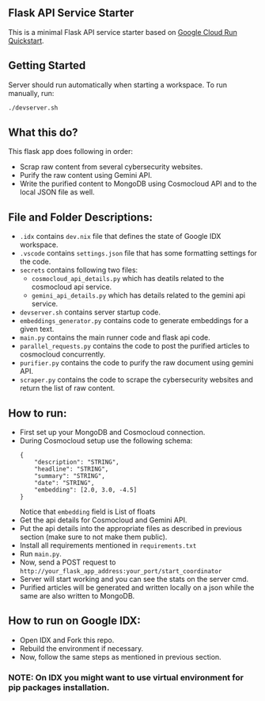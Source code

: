 ## Flask API Service Starter

This is a minimal Flask API service starter based on [Google Cloud Run Quickstart](https://cloud.google.com/run/docs/quickstarts/build-and-deploy/deploy-python-service).

## Getting Started

Server should run automatically when starting a workspace. To run manually, run:
```sh
./devserver.sh
```

## What this do?
This flask app does following in order:
- Scrap raw content from several cybersecurity websites.
- Purify the raw content using Gemini API.
- Write the purified content to MongoDB using Cosmocloud API and to the local JSON file as well.

## File and Folder Descriptions:
- `.idx` contains `dev.nix` file that defines the state of Google IDX workspace.
- `.vscode` contains `settings.json` file that has some formatting settings for the code.
- `secrets` contains following two files:
  - `cosmocloud_api_details.py` which has deatils related to the cosmocloud api service.
  - `gemini_api_details.py` which has details related to the gemini api service.
- `devserver.sh` contains server startup code.
- `embeddings_generator.py` contains code to generate embeddings for a given text.
- `main.py` contains the main runner code and flask api code.
- `parallel_requests.py` contains the code to post the purified articles to cosmocloud concurrently.
- `purifier.py` contains the code to purify the raw document using gemini API.
- `scraper.py` contains the code to scrape the cybersecurity websites and return the list of raw content.

## How to run:
- First set up your MongoDB and Cosmocloud connection.
- During Cosmocloud setup use the following schema:
  ```
  {
	  "description": "STRING",
	  "headline": "STRING",
	  "summary": "STRING",
	  "date": "STRING",
	  "embedding": [2.0, 3.0, -4.5]
  }
  ```
  Notice that `embedding` field is List of floats
- Get the api details for Cosmocloud and Gemini API.
- Put the api details into the appropriate files as described in previous section (make sure to not make them public).
- Install all requirements mentioned in `requirements.txt`
- Run `main.py`.
- Now, send a POST request to `http://your_flask_app_address:your_port/start_coordinator`
- Server will start working and you can see the stats on the server cmd.
- Purified articles will be generated and written locally on a json while the same are also written to MongoDB.

## How to run on Google IDX:
- Open IDX and Fork this repo.
- Rebuild the environment if necessary.
- Now, follow the same steps as mentioned in previous section.

### NOTE: On IDX you might want to use virtual environment for pip packages installation.
